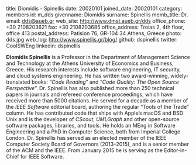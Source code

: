 title: Diomidis - Spinellis
date: 20020101
joined_date: 20020101
category: members
id: m_dds
givenname: Diomidis
surname: Spinellis
memb_title: Dr.
email: dds@aueb.gr
web_site: http://www.dmst.aueb.gr/dds
office_phone: +30 2108203621
fax: +30 2108203685
office_address: Troias 2, 4th floor, office 413
postal_address: Patision 76, GR-104 34 Athens, Greece
photo: dds.jpg
web_log: http://www.spinellis.gr/blog/
github: dspinellis
twitter: CoolSWEng
linkedin: dspinellis

**Diomidis Spinellis** is a Professor in the Department of Management Science and Technology at the Athens University of Economics and Business, Greece.  His research interests include software engineering, IT security, and  cloud systems engineering.  He has written two award-winning, widely-translated books: “*Code Reading*” and “*Code Quality: The Open Source Perspective*”.  Dr. Spinellis has also published more than 250 technical papers in journals and refereed conference proceedings, which have received more than 5000 citations.  He served for a decade as a member of the *IEEE Software* editorial board, authoring the regular “Tools of the Trade” column.  He has contributed code that ships with Apple’s macOS and BSD Unix and is the developer of *CScout*, *UMLGraph* and other open-source software packages, libraries, and tools.  He holds an MEng in Software Engineering and a PhD in Computer Science, both from Imperial College London.  Dr. Spinellis has served as an elected member of the IEEE Computer Society Board of Governors (2013–2015), and is a senior member of the ACM and the IEEE. From January 2015 he is serving as the Editor-in-Chief for IEEE Software.
